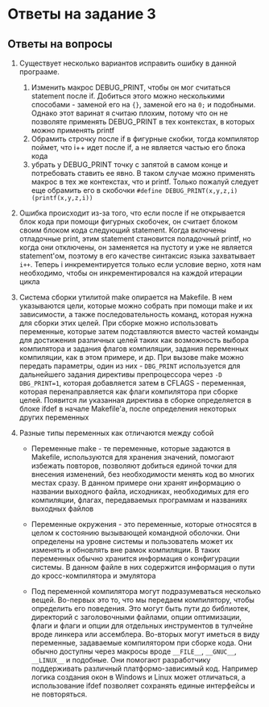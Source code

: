 # Ответы на задание 3

## Ответы на вопросы

1. Существует несколько вариантов исправить ошибку в данной програаме.

    1. Изменить макрос DEBUG_PRINT, чтобы он мог считаться statement после if. Добиться этого можно несколькими способами - заменой его на `{}`, заменой его на `0;` и подобными. Однако этот варинат я считаю плохим, потому что он не позволяте применять DEBUG_PRINT в тех контекстах, в которых можно применять printf
    2. Обрамить строчку после if в фигурные скобки, тогда компилятор поймет, что i++ идет после if, а не является частью его блока кода
    3. убрать у DEBUG_PRINT точку с запятой в самом конце и потребовать ставить ее явно. В таком случае можно применять макрос в тех же контекстах, что и printf. Только пожалуй следует еще обрамить его в скобочки `#define DEBUG_PRINT(x,y,z,i) (printf(x,y,z,i))`

2. Ошибка происходит из-за того, что если после if не открывается блок кода при помощи фигурных скобочек, он считает блоком своим блоком кода следующий statement. Когда включены отладочные print, этим statement становится поладочный printf, но когда они отключены, он заменяется на пустоту и уже не является statement'ом, поэтому в его качестве синтаксис языка захватывает `i++`. Теперь i инкрементируется только если условие верно, хотя нам необходимо, чтобы он инкрементировался на каждой итерации цикла

3. Система сборки утилитой make опирается на Makefile. В нем указываются цели, которые можно собрать при помощи make и их зависимости, а также последовательность команд, которая нужна для сборки этих целей. При сборке можно использовать переменные, которые затем подставляются вместо частей команды для достижения различных целей таких как возможность выбора компилятора и задания флагов компиляции, задания переменных компиляции, как в этом примере, и др. При вызове make можно передать параметры, один из них - `DBG_PRINT` используется для дальнейшего задания директивы препроцессора через `-D DBG_PRINT=1`, которая добавляется затем в CFLAGS - переменная, которая перенаправляется как флаги компилятора при сборке целей. Появится ли указанная директива в сборке определяется в блоке ifdef в начале Makefile'а, после определения некоторых других переменных

4. Разные типы переменных как отличаются между собой

    - Переменные make - те переменные, которые задаются в Makefile, используются для хранения значений, помогают избежать повторов, позволяют добиться единой точки для внесения изменений, без необходимости менять код во многих местах сразу. В данном примере они хранят информацию о названии выходного файла, исходниках, необходимых для его компиляции, флагах, передаваемых программам и названиях выходных файлов

    - Переменные окружения - это переменные, которые относятся в целом к состоянию вызывающей командной оболочки. Они определены на уровне системы и пользователь может их изменять и обновлять вне рамок компиляции. В таких переменных обычно хранится информация о конфигурации системы. В данном файле в них содержится информация о пути до кросс-компилятора и эмулятора

    - Под переменной компилятора могут подразумеваться несколько вещей. Во-первых это то, что мы передаем компилятору, чтобы определить его поведения. Это могут быть пути до библиотек, директорий с заголовочными файлами, опции оптимизации, флаги и флаги и опции для отдельных инструментов в тулчейне вроде линкера или ассемблера. Во-вторых могут иметься в виду переменные, задаваемые компилятором при сборке кода. Они обычно доступны через макросы вроде `__FILE__`, `__GNUC__`, `__LINUX__` и подобные. Они помогают разработчику поддерживать различный платформо-зависимый код. Например логика создания окон в Windows и Linux может отличаться, а использование ifdef позволяет сохранять единые интерфейсы и не повторяться.
